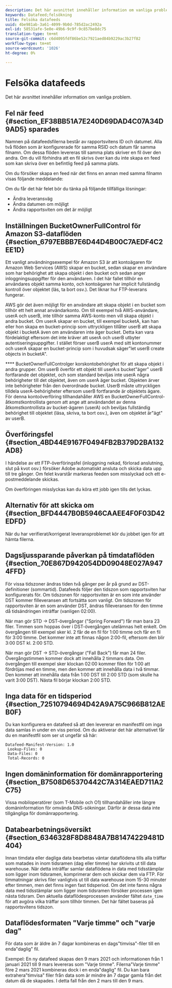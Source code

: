 ```yaml
---
description: Det här avsnittet innehåller information om vanliga problem.
keywords: Datafeed;felsökning
title: Felsöka datafeeds
uuid: 4be981ab-3a61-4099-9b0d-785d2ac2492a
exl-id: 58531afe-5e0e-49b6-9c9f-9c857be8dc75
translation-type: tm+mt
source-git-commit: c6d4095fdf86be52c7921aed84b9229ac3b27f82
workflow-type: tm+mt
source-wordcount: '1026'
ht-degree: 0%

---
```


# Felsöka datafeeds

Det här avsnittet innehåller information om vanliga problem.

## Fel när feed {#section_EF38BB51A7E240D69DAD4C07A34D9AD5} sparades

Namnen på datafeedsfilerna består av rapportsvitens ID och datumet. Alla två flöden som är konfigurerade för samma RSID och datum får samma filnamn. Om dessa flöden levereras till samma plats skriver en fil över den andra. Om du vill förhindra att en fil skrivs över kan du inte skapa en feed som kan skriva över en befintlig feed på samma plats.

Om du försöker skapa en feed när det finns en annan med samma filnamn visas följande meddelande:

Om du får det här felet bör du tänka på följande tillfälliga lösningar:

* Ändra leveransväg
* Ändra datumen om möjligt
* Ändra rapportsviten om det är möjligt

## Inställningen BucketOwnerFullControl för Amazon S3-dataflöden {#section_6797EBBB7E6D44D4B00C7AEDF4C2EE1D}

Ett vanligt användningsexempel för Amazon S3 är att kontoägaren för Amazon Web Services (AWS) skapar en bucket, sedan skapar en användare som har behörighet att skapa objekt i den bucket och sedan anger inloggningsuppgifter för den användaren. I det här fallet tillhör en användares objekt samma konto, och kontoägaren har implicit fullständig kontroll över objektet (läs, ta bort osv.). Det liknar hur FTP-leverans fungerar.

AWS gör det även möjligt för en användare att skapa objekt i en bucket som tillhör ett helt annat användarkonto. Om till exempel två AWS-användare, userA och userB, inte tillhör samma AWS-konto men vill skapa objekt i andra bucket. Om userA skapar en bucket, till exempel bucketA, kan han eller hon skapa en bucket-princip som uttryckligen tillåter userB att skapa objekt i bucketA även om användaren inte äger bucket. Detta kan vara fördelaktigt eftersom det inte kräver att userA och userB utbyter autentiseringsuppgifter. I stället förser userB userA med sitt kontonummer och userA skapar en bucket-princip som i huvudsak säger&quot;let userB create objects in bucketA&quot;.

**** BucketOwnerFullControlger korskontobehörighet för att skapa objekt i andra grupper. Om userB överför ett objekt till userA:s bucket&quot;äger&quot; userB fortfarande det objektet, och som standard beviljas inte userA några behörigheter till det objektet, även om userA äger bucket. Objekten ärver inte behörigheter från den överordnade bucket. UserB måste uttryckligen tilldela userA-behörigheter eftersom userB fortfarande är objektets ägare. För denna kontoöverföring tillhandahåller AWS en BucketOwnerFullControl-åtkomstkontrollista genom att ange att användandet av denna åtkomstkontrollista av bucket-ägaren (userA) och beviljas fullständig behörighet till objektet (läsa, skriva, ta bort osv.), även om objektet är&quot;ägt&quot; av userB.

## Överföringsfel {#section_4BD44E9167F0494FB2B379D2BA132AD8}

I händelse av ett FTP-överföringsfel (inloggning nekad, förlorad anslutning, slut på kvot osv.) försöker Adobe automatiskt ansluta och skicka data upp till tre gånger. Om felet kvarstår markeras feeden som misslyckad och ett e-postmeddelande skickas.

Om överföringen misslyckas kan du köra ett jobb igen tills det lyckas.

## Alternativ för att skicka om {#section_BFD4447B0B5946CAAEE4F0F03D42EDFD}

När du har verifierat/korrigerat leveransproblemet kör du jobbet igen för att hämta filerna.

## Dagsljussparande påverkan på timdataflöden {#section_70E867D942054DD09048E027A9474FFD}

För vissa tidszoner ändras tiden två gånger per år på grund av DST-definitioner (sommartid). Datafeeds följer den tidszon som rapportsviten har konfigurerats för. Om tidszonen för rapportsviten är en som inte använder DST kommer filleveransen att fortsätta som vanligt. Om tidszonen för rapportsviten är en som använder DST, ändras filleveransen för den timme då tidsändringen inträffar (vanligen 02:00).

När man gör STD -> DST-övergångar (&quot;Spring Forward&quot;) får man bara 23 filer. Timmen som hoppas över i DST-övergången utelämnas helt enkelt. Om övergången till exempel sker kl. 2 får de en fil för 1:00 timme och får en fil för 3:00 timme. Det kommer inte att finnas någon 2:00-fil, eftersom den blir 3:00 DST kl. 2:00 STD.

När man gör DST -> STD-övergångar (&quot;Fall Back&quot;) får man 24 filer. Övergångstimmen kommer dock att innehålla 2 timmars data. Om övergången till exempel sker klockan 02:00 kommer filen för 1:00 att fördröjas med en timme, men den kommer att innehålla data i två timmar. Den kommer att innehålla data från 1:00 DST till 2:00 STD (som skulle ha varit 3:00 DST). Nästa fil börjar klockan 2:00 STD.

## Inga data för en tidsperiod {#section_72510794694D42A9A75C966B812AEB0F}

Du kan konfigurera en datafeed så att den levererar en manifestfil om inga data samlas in under en viss period. Om du aktiverar det här alternativet får du en manifestfil som ser ut ungefär så här:

```text
Datafeed-Manifest-Version: 1.0
 Lookup-Files: 0
 Data-Files: 0
 Total-Records: 0
```

## Ingen domäninformation för domänrapportering {#section_B7508D65370442C7A314EAED711A2C75}

Vissa mobiloperatörer (som T-Mobile och O1) tillhandahåller inte längre domäninformation för omvända DNS-sökningar. Därför är dessa data inte tillgängliga för domänrapportering.

## Databearbetningsöversikt {#section_6346328F8D8848A7B81474229481D404}

Innan timdata eller dagliga data bearbetas väntar dataflödena tills alla träffar som matades in inom tidsramen (dag eller timme) har skrivits ut till data warehouse. När detta inträffar samlar dataflödena in data med tidsstämplar som ligger inom tidsramen, komprimerar dem och skickar dem via FTP. För timmatningar skrivs filer vanligtvis ut till data warehouse inom 15-30 minuter efter timmen, men det finns ingen fast tidsperiod. Om det inte fanns några data med tidsstämplar som ligger inom tidsramen försöker processen igen nästa tidsram. Den aktuella dataflödesprocessen använder fältet `date_time` för att avgöra vilka träffar som tillhör timmen. Det här fältet baseras på rapportsvitens tidszon.

## Dataflödesformaten &quot;Varje timme&quot; och &quot;varje dag&quot;

För data som är äldre än 7 dagar kombineras en dags&quot;timvisa&quot;-filer till en enda&quot;daglig&quot; fil.

Exempel: En ny datafeed skapas den 9 mars 2021 och informationen från 1 januari 2021 till 9 mars levereras som &quot;Varje timme&quot;. Filerna&quot;Varje timme&quot; före 2 mars 2021 kombineras dock i en enda&quot;daglig&quot; fil. Du kan bara extrahera&quot;timvisa&quot; filer från data som är mindre än 7 dagar gamla från det datum då de skapades. I detta fall från den 2 mars till den 9 mars.